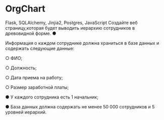 # OrgChart
Flask, SQLAlchemy, Jinjia2, Postgres, JavaScript
Создайте веб страницу,которая будет выводить иерархию сотрудников в древовидной форме.
●
 
Информация о каждом сотруднике должна храниться в базе данных и содержать следующие данные:

○ ФИО;

○ Должность;

○ Дата приема на работу;

○ Размер заработной платы;

● У каждого сотрудника есть 1 начальник;

● База данных должна содержать не менее 50 000 сотрудников и 5 уровней
иерархий.

